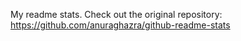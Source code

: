 My readme stats. Check out the original repository: https://github.com/anuraghazra/github-readme-stats
